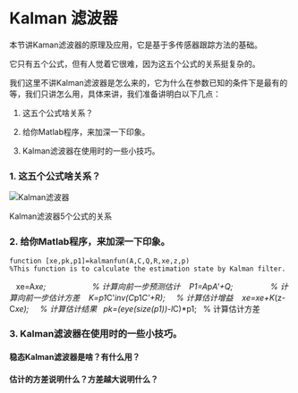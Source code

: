 # Kalman 滤波器
本节讲Kaman滤波器的原理及应用，它是基于多传感器跟踪方法的基础。

它只有五个公式，但有人觉着它很难，因为这五个公式的关系挺复杂的。

我们这里不讲Kalman滤波器是怎么来的，它为什么在参数已知的条件下是最有的等，我们只讲怎么用，具体来讲，我们准备讲明白以下几点：

1. 这五个公式啥关系？

2. 给你Matlab程序，来加深一下印象。

3. Kalman滤波器在使用时的一些小技巧。

### 1. 这五个公式啥关系？
![Kalman滤波器](https://github.com/Xue-boJin/data-fusion-for-indoor-tracking-by-RFID/blob/resource/KalmanFiler.png)

Kalman滤波器5个公式的关系
### 2. 给你Matlab程序，来加深一下印象。
    
    function [xe,pk,p1]=kalmanfun(A,C,Q,R,xe,z,p)
    %This function is to calculate the estimation state by Kalman filter.
    xe=A*xe;                     % 计算向前一步预测估计
    P1=A*p*A'+Q;                 % 计算向前一步估计方差
    K=p1*C'*inv(C*p1*C'+R);      % 计算估计增益
    xe=xe+K*(z-C*xe);            % 计算估计结果
    pk=(eye(size(p1))-l*C)*p1;   % 计算估计方差

### 3. Kalman滤波器在使用时的一些小技巧。
#### 稳态Kalman滤波器是啥？有什么用？
#### 估计的方差说明什么？方差越大说明什么？
